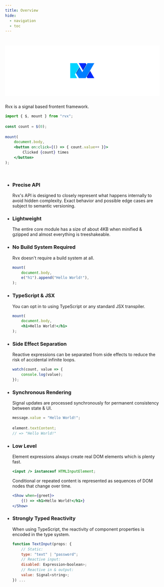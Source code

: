 ```yaml
---
title: Overview
hide:
  - navigation
  - toc
---
```


# ![rvx](./assets/banner.svg)

Rvx is a signal based frontent framework.

```jsx
import { $, mount } from "rvx";

const count = $(0);

mount(
	document.body,
	<button on:click={() => { count.value++ }}>
		Clicked {count} times
	</button>
);
```

<br>

<div class="grid cards" markdown>

- ### Precise API
	Rvx's API is designed to closely represent what happens internally to avoid hidden complexity. Exact behavior and possible edge cases are subject to semantic versioning.

- ### Lightweight
	The entire core module has a size of about 4KB when minified & gzipped and almost everything is treeshakeable.

- ### No Build System Required
	Rvx doesn't require a build system at all.
	```jsx
	mount(
		document.body,
		e("h1").append("Hello World!"),
	);
	```

- ### TypeScript & JSX
	You can opt in to using TypeScript or any standard JSX transpiler.
	```jsx
	mount(
		document.body,
		<h1>Hello World!</h1>
	);
	```

- ### Side Effect Separation
	Reactive expressions can be separated from side effects to reduce the risk of accidental infinite loops.
	```jsx
	watch(count, value => {
		console.log(value);
	});
	```

- ### Synchronous Rendering
	Signal updates are processed synchronously for permanent consistency between state & UI.
	```jsx
	message.value = "Hello World!";

	element.textContent;
	// => "Hello World!"
	```

- ### Low Level
	Element expressions always create real DOM elements which is plenty fast.
	```jsx
	<input /> instanceof HTMLInputElement;
	```

	Conditional or repeated content is represented as sequences of DOM nodes that change over time.
	```jsx
	<Show when={greet}>
		{() => <h1>Hello World!</h1>}
	</Show>
	```

- ### Strongly Typed Reactivity
	When using TypeScript, the reactivity of component properties is encoded in the type system.
	```jsx
	function TextInput(props: {
		// Static:
		type: "text" | "password";
		// Reactive input:
		disabled: Expression<boolean>;
		// Reactive in & output:
		value: Signal<string>;
	}) ...
	```

</div>
